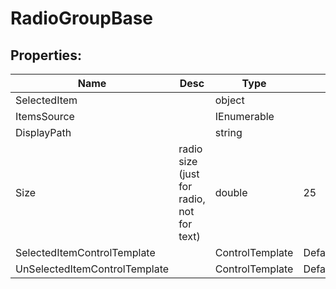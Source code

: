 # RadioGroupBase

## Properties:
Name | Desc | Type | Default Value
|---|---|---|---|
SelectedItem | | object
ItemsSource | | IEnumerable
DisplayPath | | string
Size | radio size (just for radio, not for text) | double | 25
SelectedItemControlTemplate | | ControlTemplate | DefaultControlTemplate
UnSelectedItemControlTemplate | | ControlTemplate | DefaultControlTemplate
